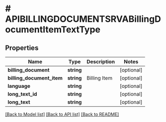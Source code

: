# # APIBILLINGDOCUMENTSRVABillingDocumentItemTextType

## Properties

Name | Type | Description | Notes
------------ | ------------- | ------------- | -------------
**billing_document** | **string** |  | [optional]
**billing_document_item** | **string** | Billing Item | [optional]
**language** | **string** |  | [optional]
**long_text_id** | **string** |  | [optional]
**long_text** | **string** |  | [optional]

[[Back to Model list]](../../README.md#models) [[Back to API list]](../../README.md#endpoints) [[Back to README]](../../README.md)
